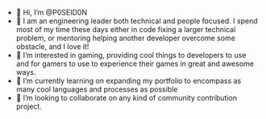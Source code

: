 - 👋 Hi, I’m @P0SEID0N
- 🤗 I am an engineering leader both technical and people focused. I spend most of my time these days either in code fixing a larger technical problem, or mentoring helping another developer overcome some obstacle, and I love it!
- 👀 I’m interested in gaming, providing cool things to developers to use and for gamers to use to experience their games in great and awesome ways.
- 🌱 I’m currently learning on expanding my portfolio to encompass as many cool languages and processes as possible
- 💞️ I’m looking to collaborate on any kind of community contribution project.

<!---
P0SEID0N/P0SEID0N is a ✨ special ✨ repository because its `README.md` (this file) appears on your GitHub profile.
You can click the Preview link to take a look at your changes.
--->
